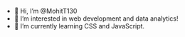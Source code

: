 - 👋 Hi, I’m @MohitT130
- 👀 I’m interested in web development and data analytics!
- 🌱 I’m currently learning CSS and JavaScript.


<!---
MohitT130/MohitT130 is a ✨ special ✨ repository because its `README.md` (this file) appears on your GitHub profile.
You can click the Preview link to take a look at your changes.
--->
